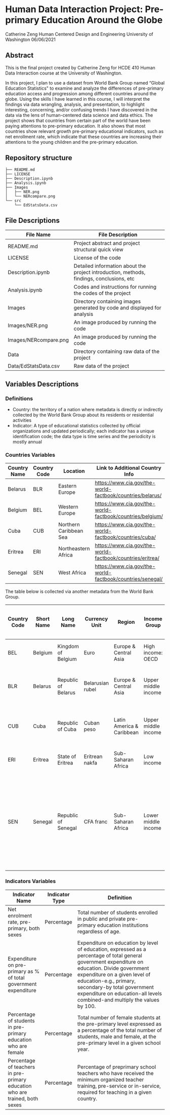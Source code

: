 # Human Data Interaction Project: Pre-primary Education Around the Globe

Catherine Zeng
Human Centered Design and Engineering
University of Washington
06/06/2021

## Abstract
This is the final project created by Catherine Zeng for HCDE 410 Human Data Interaction course at the University of Washington. 

In this project, I plan to use a dataset from World Bank Group named “Global Education Statistics" to examine and analyze the differences of pre-primary education access and progression among different countries around the globe. Using the skills I have learned in this course, I will interpret the findings via data wrangling, analysis, and presentation, to highlight interesting, concerning, and/or confusing trends I have discovered in the data via the lens of human-centered data science and data ethics. The project shows that countries from certain part of the world have been paying attentions to pre-primary education. It also shows that most countries show relevant growth pre-primary educational indicators, such as net enrollment rate, which indicate that these countries are increasing their attentions to the young children and the pre-primary education. 

## Repository structure
```
├── README.md
├── LICENSE
├── Description.ipynb
├── Analysis.ipynb
├── Images
│   ├── NER.png
│   └── NERcompare.png
└── src
    └── EdStatsData.csv
```

## File Descriptions
| File Name             | File Description                                                                         |
|-----------------------|------------------------------------------------------------------------------------------|
| README.md             | Project abstract and project structural quick view                                       |
| LICENSE               | License of the code                                                                      |
| Description.ipynb     | Detailed information about the project introduction, methods, findings, conclusions, etc |
| Analysis.ipynb        | Codes and instructions for running the codes of the project                              |
| Images                | Directory containing images generated by code and displayed for analysis                 |
| Images/NER.png        | An image produced by running the code                                                    |
| Images/NERcompare.png | An image produced by running the code                                                    |
| Data                  | Directory containing raw data of the project                                             |
| Data/EdStatsData.csv  | Raw data of the project                                                                  |

## Variables Descriptions
### Definitions
- Country: the territory of a nation where metadata is directly or indirectly collected by the World Bank Group about its residents or residential activities
- Indicator: A type of educational statistics collected by official organizations and updated periodically; each indicator has a unique identification code; the data type is time series and the periodicity is mostly annual

### Countries Variables
| Country Name | Country Code | Location               | Link to Additional Country Info                           |
|--------------|--------------|------------------------|-----------------------------------------------------------|
| Belarus      | BLR          | Eastern Europe         | https://www.cia.gov/the-world-factbook/countries/belarus/ |
| Belgium      | BEL          | Western Europe         | https://www.cia.gov/the-world-factbook/countries/belgium/ |
| Cuba         | CUB          | Northern Caribbean Sea | https://www.cia.gov/the-world-factbook/countries/cuba/    |
| Eritrea      | ERI          | Northeastern Africa    | https://www.cia.gov/the-world-factbook/countries/eritrea/ |
| Senegal      | SEN          | West Africa            | https://www.cia.gov/the-world-factbook/countries/senegal/ |

The table below is collected via another metadata from the World Bank Group.

| Country Code | Short Name | Long Name           | Currency Unit    | Region                    | Income Group        | Lending category | Other groups | External debt Reporting status | System of trade      | Latest population census | Latest household survey                                                                                                                             | Source of most recent Income and expenditure data | Latest agricultural census | Latest industrial data | Latest trade data | Latest water withdrawal data |
|--------------|------------|---------------------|------------------|---------------------------|---------------------|------------------|--------------|--------------------------------|----------------------|--------------------------|-----------------------------------------------------------------------------------------------------------------------------------------------------|---------------------------------------------------|----------------------------|------------------------|-------------------|------------------------------|
| BEL          | Belgium    | Kingdom of Belgium  | Euro             | Europe & Central Asia     | High income: OECD   |                  | Euro area    |                                | Special trade system | 2011                     |                                                                                                                                                     | Integrated household survey \(IHS\), 2000         | 2010                       | 2009                   | 2012              | 2007                         |
| BLR          | Belarus    | Republic of Belarus | Belarusian rubel | Europe & Central Asia     | Upper middle income | IBRD             |              | Actual                         | General trade system | 2009                     | Multiple Indicator Cluster Survey \(MICS\), 2012                                                                                                    | Expenditure survey/budget survey \(ES/BS\), 2012  |                            | 2009                   | 2012              | 2000                         |
| CUB          | Cuba       | Republic of Cuba    | Cuban peso       | Latin America & Caribbean | Upper middle income |                  |              |                                | Special trade system | 2012                     | Multiple Indicator Cluster Survey \(MICS\), 2010/11                                                                                                 |                                                   |                            |                        | 2006              | 2007                         |
| ERI          | Eritrea    | State of Eritrea    | Eritrean nakfa   | Sub\-Saharan Africa       | Low income          | IDA              | HIPC         | Estimate                       |                      | 1984                     | Demographic and Health Survey \(DHS\), 2002                                                                                                         | Priority survey \(PS\), 1993                      |                            | 2010                   | 2003              | 2004                         |
| SEN          | Senegal    | Republic of Senegal | CFA franc        | Sub\-Saharan Africa       | Lower middle income | IDA              | HIPC         | Actual                         | General trade system | 2013                     | Continuous Demographic and Health Survey \(DHS\), 2013/14; HIV/Maternal and Child Health \(HIV/MCH\) Service Provision Assessments \(SPA\), 2013/14 | Priority survey \(PS\), 2010/11                   | 2013                       | 2010                   | 2012              | 2002                         |


### Indicators Variables
| Indicator Name                                                                  | Indicator Type | Definition                                                                                                                                                                                                                                                                                                    |
|---------------------------------------------------------------------------------|----------------|---------------------------------------------------------------------------------------------------------------------------------------------------------------------------------------------------------------------------------------------------------------------------------------------------------------|
| Net enrolment rate, pre-primary, both sexes                                     | Percentage     | Total number of students enrolled in public and private pre-primary education institutions regardless of age.                                                                                                                                                                                                 |
| Expenditure on pre-primary as % of total government expenditure                 | Percentage     | Expenditure on education by level of education, expressed as a percentage of total general government expenditure on education. Divide government expenditure on a given level of education-e.g., primary, secondary-by total government expenditure on education-all levels combined-and multiply the values by 100. |
| Percentage of students in pre-primary education who are female                  | Percentage     | Total number of female students at the pre-primary level expressed as a percentage of the total number of students, male and female, at the pre-primary level in a given school year.                                                                                                                         |
| Percentage of teachers in pre-primary education who are trained, both sexes     | Percentage     | Percentage of preprimary school teachers who have received the minimum organized teacher training, pre-service or in-service, required for teaching in a given country.                                                                                                                                       |
